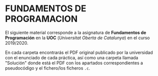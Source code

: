 # FUNDAMENTOS DE PROGRAMACION

El siguiente material corresponde a la asignatura de **Fundamentos de Programación** en la **UOC** (_Universitat Oberta de Catalunya_) en el curso 2019/2020. 

En cada carpeta encontrarás el PDF original publicado por la universidad con el enunciado de cada práctica, así como una carpeta llamada "Solución" donde está el PDF con los apartados correspondientes a pseudocódigo y el fichero/los ficheros `.c`.
